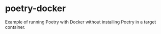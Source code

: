 # poetry-docker
Example of running Poetry with Docker without installing Poetry in a target container.